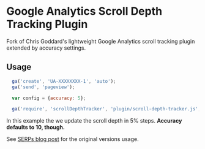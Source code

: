 # Google Analytics Scroll Depth Tracking Plugin
Fork of Chris Goddard's lightweight Google Analytics scroll tracking plugin extended by accuracy settings.

## Usage
```javascript
  ga('create', 'UA-XXXXXXXX-1', 'auto');
  ga('send', 'pageview');

  var config = {accuracy: 5};

  ga('require', 'scrollDepthTracker', 'plugin/scroll-depth-tracker.js', config);
```
In this example the we update the scroll depth in 5% steps. **Accuracy defaults to 10, though.**


See [SERPs blog post](https://serps.com/blog/building-a-better-scroll-depth-tracking-plugin-google-analytics/?utm_source=github&utm_medium=readme&utm_campaign=GitHub%20Public%20Repos
) for the original versions usage.
